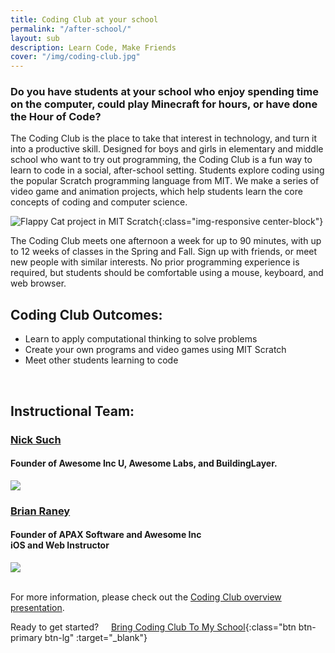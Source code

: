 ```yaml
---
title: Coding Club at your school
permalink: "/after-school/"
layout: sub
description: Learn Code, Make Friends
cover: "/img/coding-club.jpg"
---
```


### Do you have students at your school who enjoy spending time on the computer, could play Minecraft for hours, or have done the Hour of Code?

The Coding Club is the place to take that interest in technology, and turn it into a productive skill. Designed for boys and girls in elementary and middle school who want to try out programming, the Coding Club is a fun way to learn to code in a social, after-school setting. Students explore coding using the popular Scratch programming language from MIT. We make a series of video game and animation projects, which help students learn the core concepts of coding and computer science.

![Flappy Cat project in MIT Scratch](/img/scratch-flappy-cat-coding-club.gif "Flappy Cat, a Coding Club project, made with MIT Scratch" ){:class="img-responsive center-block"}

The Coding Club meets one afternoon a week for up to 90 minutes, with up to 12 weeks of classes in the Spring and Fall. Sign up with friends, or meet new people with similar interests. No prior programming experience is required, but students should be comfortable using a mouse, keyboard, and web browser.

## Coding Club Outcomes:

- Learn to apply computational thinking to solve problems
- Create your own programs and video games using MIT Scratch
- Meet other students learning to code

<br>

## Instructional Team:

<div class="row">
	<div class="text-center col-lg-6">
		<h3><a href="https://www.linkedin.com/in/nicksuch">Nick Such</a></h3>
		<h4>Founder of Awesome Inc U, Awesome Labs, and BuildingLayer.</h4>
		<img src="/img/nick-such.png">
	</div>
	<div class="text-center col-lg-6">
		<h3><a href="https://www.linkedin.com/in/brianraney">Brian Raney</a></h3>
		<h4>Founder of APAX Software and Awesome Inc<br>
			iOS and Web Instructor</h4>
		<img src="/img/brian-raney.png">
	</div>
</div>

<br>

For more information, please check out the [Coding Club overview presentation](https://awesomeincu.qwilr.com/Learn-to-Code-with-Awesome-Inc-roAtohc2Qzyc).

Ready to get started? &nbsp; &nbsp; [Bring Coding Club To My School](https://docs.google.com/forms/d/e/1FAIpQLScHJtXX_G5p0JntCVFzGhDbS718ClR45z1GzAKj_IsVThm1lQ/viewform?usp=sf_link){:class="btn btn-primary btn-lg" :target="_blank"}